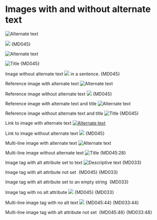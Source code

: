 # Images with and without alternate text

![Alternate text](image.jpg)

![](image.jpg) {MD045}

![Alternate text](image.jpg "Title")

![](image.jpg "Title") {MD045}

Image without alternate text ![](image.jpg) in a sentence. {MD045}

Reference image with alternate text ![Alternate text][notitle]

Reference image without alternate text ![][notitle] {MD045}

Reference image with alternate text and title ![Alternate text][title]

Reference image without alternate text and title ![][title] {MD045}

Link to image with alternate text [![Alternate text](image.jpg)](image.jpg)

Link to image without alternate text [![](image.jpg)](image.jpg) {MD045}

Multi-line image with alternate text ![Alternate text](image.jpg "Title"
)

Multi-line image without alternate text ![](image.jpg "Title"
) {MD045:28}

Image tag with alt attribute set to text
<img src="image.png" alt="Descriptive text"> {MD033}

Image tag with alt attribute not set
<img src="image.png" alt> {MD045} {MD033}

Image tag with alt attribute set to an empty string
<img src="image.png" alt=""> {MD033}

Image tag with no alt attribute
<img src="image.png"> {MD045} {MD033}

Multi-line image tag with no alt text
<img
  src="image.png"> {MD045:44} {MD033:44}

Multi-line image tag with alt attribute not set
<img
  alt
  src="image.png"> {MD045:48} {MD033:48}

[notitle]: image.jpg
[title]: image.jpg "Title"
